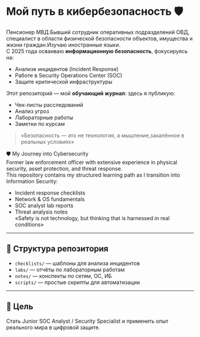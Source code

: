 # Мой путь в кибербезопасность 🛡️

Пенсионер МВД.Бывший сотрудник оперативных подразделений ОВД, специалист в области физической безопасности объектов, имущества и жизни граждан.Изучаю иностранные языки.  
С 2025 года осваиваю **информационную безопасность**, фокусируясь на:
- Анализе инцидентов (Incident Response)
- Работе в Security Operations Center (SOC)
- Защите критической инфраструктуры

Этот репозиторий — мой **обучающий журнал**: здесь я публикую:
- Чек-листы расследований
- Анализ угроз
- Лабораторные работы
- Заметки по курсам

> «Безопасность — это не технология, а мышление,закалённое в реальных условиях»

🛡️ My Journey into Cybersecurity  
Former law enforcement officer with extensive experience in physical security, asset protection, and threat response.  
This repository contains my structured learning path as I transition into Information Security:  
- Incident response checklists  
- Network & OS fundamentals  
- SOC analyst lab reports  
- Threat analysis notes  
«Safety is not technology, but thinking that is harnessed in real conditions»
---

## 📂 Структура репозитория
- `checklists/` — шаблоны для анализа инцидентов
- `labs/` — отчёты по лабораторным работам
- `notes/` — конспекты по сетям, ОС, ИБ
- `scripts/` — простые скрипты для автоматизации

---

## 🎯 Цель
Стать Junior SOC Analyst / Security Specialist и применить опыт реального мира в цифровой защите.




